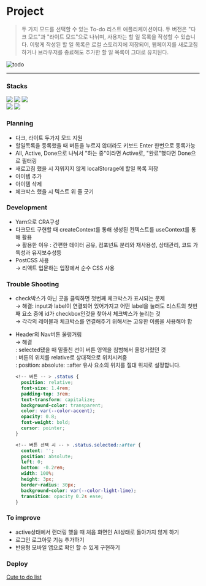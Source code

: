 # Project

> 두 가지 모드를 선택할 수 있는 To-do 리스트 애플리케이션이다. 두 버전은 "다크 모드"과 "라이트 모드"으로 나뉘며, 사용자는 할 일 목록을 작성할 수 있습니다. 이렇게 작성된 할 일 목록은 로컬 스토리지에 저장되어, 웹페이지를 새로고침하거나 브라우저를 종료해도 추가한 할 일 목록이 그대로 유지된다.

![todo](https://github.com/seongm2n/todo/assets/62044613/9d3b4d01-0e54-4c65-8661-35c83ff09f50)

---

### Stacks

<p>
<img src="https://img.shields.io/badge/Code-React-informational?style=flat&logo=react&color=61DAFB">
<img src="https://img.shields.io/badge/Stlye-PostCSS-informational?style=flat&logo=postcss&color=DD3A0A"> 
<img src="https://img.shields.io/badge/Library-React qurey-informational?style=flat&logo=reactquery&color=FF4154">

<br>
<img src="https://img.shields.io/badge/Tool-Figma-informational?style=flat&logo=Figma&color=df4f25">
<img src="https://img.shields.io/badge/Tool-Visual Studio Code-informational?style=flat&logo=visualstudiocode&color=007ACC">
</p>

### Planning

- 다크, 라이트 두가지 모드 지원
- 할일목록을 등록했을 때 버튼을 누르지 않더라도 키보드 Enter 한번으로 동록가능
- All, Active, Done으로 나눠서 "하는 중"이라면 Active로, "완료"했다면 Done으로 필터링
- 새로고침 했을 시 지워지지 않게 localStorage에 할일 목록 저장
- 아이템 추가
- 아이템 삭제
- 체크박스 했을 시 텍스트 위 줄 긋기

### Development

- Yarn으로 CRA구성
- 다크모드 구현할 때 createContext를 통해 생성된 컨텍스트를 useContext를 통해 활용  
  → 활용한 이유 : 간편한 데이터 공유, 컴포넌트 분리와 재사용성, 상태관리, 코드 가독성과 유지보수성등
- PostCSS 사용  
  → 리액트 입문하는 입장에서 순수 CSS 사용

### Trouble Shooting

- check박스가 아닌 곳을 클릭하면 첫번째 체크박스가 표시되는 문제  
  → 해결: input과 label이 연결되어 있어가지고 어떤 label을 눌러도 리스트의 첫번째 요소 중에 id가 checkbox인것을 찾아서 체크박스가 눌리는 것  
  → 각각의 레이블과 체크박스를 연결해주기 위해서는 고유한 이름을 사용해야 함
- Header의 Nav버튼 울렁거림  
  → 해결  
   : selected됐을 때 밑줄친 선이 버튼 영역을 침범해서 울렁거렸던 것  
   : 버튼의 위치를 relative로 상대적으로 위치시켜줌  
   : position: absolute: ::after 유사 요소의 위치를 절대 위치로 설정합니다.

  ```css
  <!-- 버튼 -- > .status {
  	position: relative;
  	font-size: 1.4rem;
  	padding-top: 3rem;
  	text-transform: capitalize;
  	background-color: transparent;
  	color: var(--color-accent);
  	opacity: 0.8;
  	font-weight: bold;
  	cursor: pointer;
  }

  <!-- 버튼 선택 시 -- > .status.selected::after {
  	content: '';
  	position: absolute;
  	left: 0;
  	bottom: -0.2rem;
  	width: 100%;
  	height: 3px;
  	border-radius: 30px;
  	background-color: var(--color-light-lime);
  	transition: opacity 0.2s ease;
  }
  ```

### To improve

- active상태에서 랜더링 했을 때 처음 화면인 All상태로 돌아가지 않게 하기
- 로그인 로그아웃 기능 추가하기
- 반응형 모바일 앱으로 확인 할 수 있게 구현하기

### Deploy

[Cute to do list](https://cute-is-best-in-the-world.netlify.app/)
